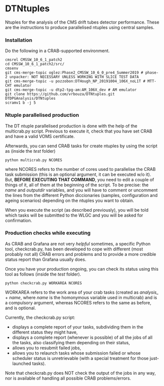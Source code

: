 # DTNtuples
Ntuples for the analysis of the CMS drift tubes detector performance. These are the instructions to produce parallelised ntuples using central samples.

### Installation
Do the following in a CRAB-supported environment.
```
cmsrel CMSSW_10_6_1_patch2
cd CMSSW_10_6_1_patch2/src/
cmsenv
git cms-merge-topic oglez:Phase2_CMSSW_10_6_0_pre4_Summer2019 # phase-2 unpacker: NOT NECESSARY UNLESS WORKING WITH SLICE TEST DATA
git cms-merge-topic -u pozzobon:DTHough_NP_20191004_106X_noL1T # MTT-CHT emulator
git cms-merge-topic -u dtp2-tpg-am:AM_106X_dev # AM emulator
git clone https://github.com/vrbouza/DTNtuples.git DTDPGAnalysis/DTNtuples
scramv1 b -j 5
```

### Ntuple parallelised production
The DT ntuple parallelised production is done with the help of the multicrab.py script. Previous to execute it, check that you have set CRAB and have a valid VOMS certificate.

Afterwards, you can send CRAB tasks for create ntuples by using the script as (inside the *test* folder)

```
python multicrab.py NCORES
```

where NCORES refers to the number of cores used to parallelise the CRAB task submission (this is an optional argument, it can be executed w/o it). But, **BEFORE EXECUTING THAT COMMAND**, you need to edit a couple of things of it, all of them at the beginning of the script. To be precise: the *name* and *outputdir* variables, and you will have to comment or uncomment the lines from the different Python diccionaries (samples, configuration and ageing scenarios) depending on the ntuples you want to obtain.

When you execute the script (as described previously), you will be told which tasks will be submitted to the WLGC and you will be asked for confirmation.

### Production checks while executing
As CRAB and Grafana are not very *helpful* sometimes, a specific Python tool, checkcrab.py, has been developed to cope with different (most probably not all) CRAB errors and problems and to provide a more credible status report than Grafana usually does.

Once you have your production ongoing, you can check its status using this tool as follows (inside the *test* folder).
```
python checkcrab.py WORKAREA NCORES
```
WORKAREA refers to the work area of your crab tasks (created as *analysis_* + *name*, where *name* is the homonymous variable used in multicrab) and is a compulsory argument, whereas NCORES refers to the same as before, and is optional.

Currently, the checkcrab.py script:
  * displays a complete report of your tasks, subdividing them in the different status they might have,
  * displays a complete report (whenever is possible) of all the jobs of all the tasks, also classifying them depending on their status,
  * allows you to resubmit failed jobs,
  * allows you to relaunch tasks whose submission failed or whose scheduler status is unretrievable (with a special treatment for those just-launched tasks).

Note that checkcrab.py does NOT check the output of the jobs in any way, nor is available of handling all possible CRAB problems/errors.
